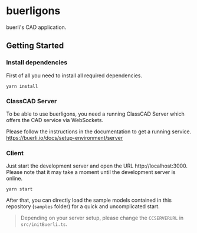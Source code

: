 # buerligons

buerli's CAD application.

## Getting Started

### Install dependencies

First of all you need to install all required dependencies.

```
yarn install
```

### ClassCAD Server

To be able to use buerligons, you need a running ClassCAD Server which offers the CAD service via WebSockets.

Please follow the instructions in the documentation to get a running service.
https://buerli.io/docs/setup-environment/server

### Client

Just start the development server and open the URL http://localhost:3000. Please note that it may take a moment until the development server is online.

```
yarn start
```

After that, you can directly load the sample models contained in this repository (`samples` folder) for a quick and uncomplicated start.

> Depending on your server setup, please change the `CCSERVERURL` in `src/initBuerli.ts`.
